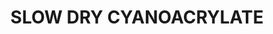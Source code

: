 ---
layout: product
title: "SLOW DRY CYANOACRYLATE"
price: "1100" 
desc: "Providni superlepak (Colle21)"
img_path: "/assets/img/A.MIG-8013.webp"
brand: "AMMO"
available: false
special_offer: true
new: false
soon: false
cat: "070000"
subcat: "070100"
subsubcat: "070104"
sifra: "A.MIG-8013"
popular: false
---